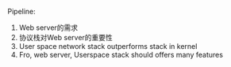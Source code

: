 Pipeline:
1. Web server的需求
2. 协议栈对Web server的重要性
3. User space network stack outperforms stack in kernel
4. Fro, web server, Userspace stack should offers many features
<!--stackedit_data:
eyJoaXN0b3J5IjpbLTExMjQ3NTU2NDMsMTgzNTc2NzMyMF19
-->